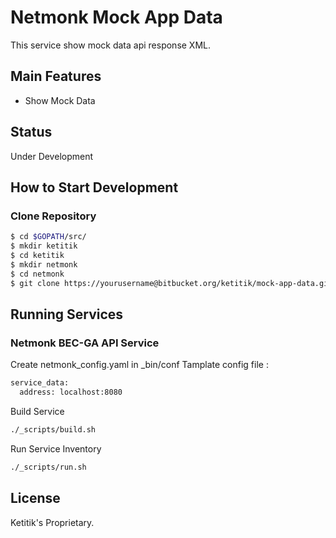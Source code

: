 # Netmonk Mock App Data

This service show mock data api response XML.

## Main Features

- Show Mock Data

## Status
Under Development

## How to Start Development

### Clone Repository
```bash
$ cd $GOPATH/src/
$ mkdir ketitik
$ cd ketitik
$ mkdir netmonk
$ cd netmonk
$ git clone https://yourusername@bitbucket.org/ketitik/mock-app-data.git
```

## Running Services

### Netmonk BEC-GA API Service

Create netmonk_config.yaml in _bin/conf
Tamplate config file :
```bash
service_data:
  address: localhost:8080

```

Build Service
```bash
./_scripts/build.sh
```

Run Service Inventory
```bash
./_scripts/run.sh 
```

## License
Ketitik's Proprietary.